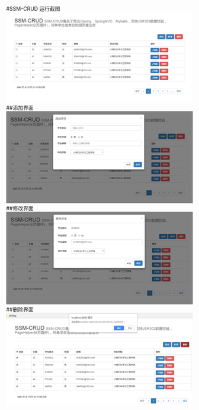#SSM-CRUD
运行截图
![Image text](https://github.com/HungKuei/ssm-crud/blob/master/image/ssm-crud.png)
##添加界面
![Image text](https://github.com/HungKuei/ssm-crud/blob/master/image/ssm-crud-add.png)
##修改界面
![Image text](https://github.com/HungKuei/ssm-crud/blob/master/image/ssm-crud-update.png)
##删除界面
![Image text](https://github.com/HungKuei/ssm-crud/blob/master/image/ssm-crud-delete.png)
